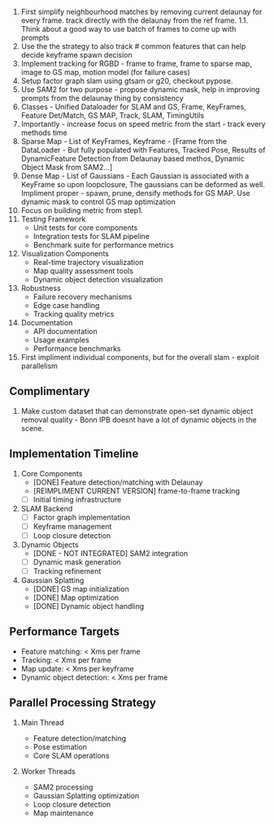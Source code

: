 1. First simplify neighbourhood matches by removing current delaunay for every frame. track directly with the delaunay from the ref frame.
1.1. Think about a good way to use batch of frames to come up with prompts
2. Use the the strategy to also track # common features that can help decide keyframe spawn decision
3. Implement tracking for RGBD - frame to frame, frame to sparse map, image to GS map, motion model (for failure cases)
4. Setup factor graph slam using gtsam or g20, checkout pypose.
5. Use SAM2 for two purpose - propose dynamic mask, help in improving prompts from the delaunay thing by consistency
6. Classes - Unified Dataloader for SLAM and GS, Frame, KeyFrames, Feature Det/Match, GS MAP, Track, SLAM, TimingUtils
7. Importantly - increase focus on speed metric from the start - track every methods time
8. Sparse Map - List of KeyFrames, Keyframe - [Frame from the DataLoader - But fully populated with Features, Tracked Pose, Results of DynamicFeature Detection from Delaunay based methos, Dynamic Object Mask from SAM2...]
9. Dense Map - List of Gaussians - Each Gaussian is associated with a KeyFrame so upon loopclosure, The gaussians can be deformed as well. Impliment proper - spawn, prune, densify methods for GS MAP. Use dynamic mask to control GS map optimization
10. Focus on building metric from step1. 
11. Testing Framework
    - Unit tests for core components
    - Integration tests for SLAM pipeline
    - Benchmark suite for performance metrics
12. Visualization Components
    - Real-time trajectory visualization
    - Map quality assessment tools
    - Dynamic object detection visualization
13. Robustness
    - Failure recovery mechanisms
    - Edge case handling
    - Tracking quality metrics
14. Documentation
    - API documentation
    - Usage examples
    - Performance benchmarks
15. First impliment individual components, but for the overall slam - exploit parallelism
## Complimentary
1. Make custom dataset that can demonstrate open-set dynamic object removal quality - Bonn IPB doesnt have a lot of dynamic objects in the scene.

## Implementation Timeline
1. Core Components
   - [DONE] Feature detection/matching with Delaunay
   - [REIMPLIMENT CURRENT VERSION] frame-to-frame tracking
   - [ ] Initial timing infrastructure

2. SLAM Backend
   - [ ] Factor graph implementation
   - [ ] Keyframe management
   - [ ] Loop closure detection

3. Dynamic Objects
   - [DONE - NOT INTEGRATED] SAM2 integration
   - [ ] Dynamic mask generation
   - [ ] Tracking refinement

4. Gaussian Splatting
   - [DONE] GS map initialization
   - [DONE] Map optimization
   - [DONE] Dynamic object handling

## Performance Targets
- Feature matching: < Xms per frame
- Tracking: < Xms per frame
- Map update: < Xms per keyframe
- Dynamic object detection: < Xms per frame

## Parallel Processing Strategy
1. Main Thread
   - Feature detection/matching
   - Pose estimation
   - Core SLAM operations

2. Worker Threads
   - SAM2 processing
   - Gaussian Splatting optimization
   - Loop closure detection
   - Map maintenance
